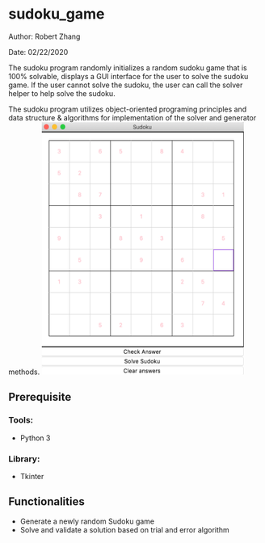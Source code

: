 # sudoku_game
Author: Robert Zhang 

Date: 02/22/2020 

The sudoku program randomly initializes a random sudoku game that is 100% solvable, displays a GUI interface for the user to solve the sudoku game. If the user cannot solve the sudoku, the user can call the solver helper to help solve the sudoku.

The sudoku program utilizes object-oriented programing principles and data structure & algorithms for implementation of the solver and generator methods.
<img src="gui_demo.png" width="400" height="500">

## Prerequisite
### Tools:
- Python 3
### Library:
- Tkinter

## Functionalities

- Generate a newly random Sudoku game
- Solve and validate a solution based on trial and error algorithm
